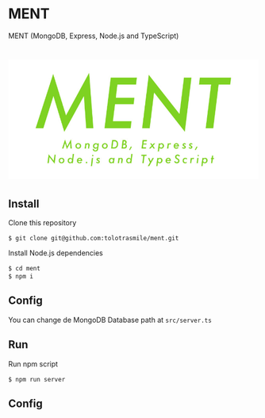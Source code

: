 # MENT
MENT (MongoDB, Express, Node.js and TypeScript)

# [![MENT](https://raw.githubusercontent.com/tolotrasmile/ment/master/media/ment.jpg)](https://github.com/tolotrasmile/ment)

## Install

Clone this repository
```
$ git clone git@github.com:tolotrasmile/ment.git
```

Install Node.js dependencies
```
$ cd ment
$ npm i
```


## Config
You can change de MongoDB Database path at ```src/server.ts```

## Run

Run npm script

```
$ npm run server
```

## Config